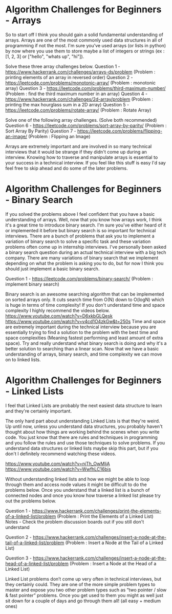 # Algorithm Challenges for Beginners - Arrays

So to start off I think you should gain a solid fundamental understanding of arrays. Arrays are one of the most commonly used data structures in all of programming if not the most.
I'm sure you've used arrays (or lists in python) by now where you use them to store maybe a list of integers or strings (ex : [1, 2, 3] or ["hello", "whats up", "hi"]).

Solve these three array challenges below.
Question 1 - https://www.hackerrank.com/challenges/arrays-ds/problem
(Problem : printing elements of an array in reversed order)
Question 2 - https://leetcode.com/problems/monotonic-array/
(Problem : monotonic array)
Question 3 - https://leetcode.com/problems/third-maximum-number/
(Problem : find the third maximum number in an array)
Question 4 - https://www.hackerrank.com/challenges/2d-array/problem
(Problem : printing the max hourglass sum in a 2D array)
Question 5 - https://leetcode.com/problems/rotate-array/
(Problem : Rotate Array)

Solve one of the following array challenges. (Solve both recommended)
Question 6 - https://leetcode.com/problems/sort-array-by-parity/
(Problem : Sort Array By Parity)
Question 7 - https://leetcode.com/problems/flipping-an-image/
(Problem : Flipping an Image)

Arrays are extremely important and are involved in so many technical interviews that it would be strange if they didn't come up during an interview. Knowing how to traverse and manipulate arrays is essential to your success in a technical interview.
If you feel like this stuff is easy I'd say feel free to skip ahead and do some of the later problems.

# Algorithm Challenges for Beginners - Binary Search

If you solved the problems above I feel confident that you have a basic understanding of arrays. Well, now that you know how arrays work, I think it's a great time to introduce binary search. I'm sure you've either heard of it or implemented it before but binary search is so important for technical interviews. There are a bunch of problems that ask you to implement a variation of binary search to solve a specific task and these variation problems often come up in internship interviews. I've personally been asked a binary search question during an actual technical interview with a big tech company.
There are many variations of binary search that we implement depending on what the problem is asking you to do, but for now I think you should just implement a basic binary search.

Question 1 - https://leetcode.com/problems/binary-search/
(Problem : implement binary search)

Binary search is an awesome searching algorithm that can be implemented on sorted arrays only. It cuts search time from O(N) down to O(logN) which is huge in terms of time complexity!
If you don't understand time and space complexity I highly recommend the videos below.
https://www.youtube.com/watch?v=D6xkbGLQesk
https://www.youtube.com/watch?v=v4cd1O4zkGw&t=250s
Time and space are extremely important during the technical interview because you are essentially trying to find a solution to the problem with the best time and space complexities (Meaning fastest performing and least amount of extra space).
Try and really understand what binary search is doing and why it's a better solution to searching than a linear scan.
Now that we have a basic understanding of arrays, binary search, and time complexity we can move on to linked lists.

# Algorithm Challenges for Beginners - Linked Lists

I feel that Linked Lists are probably the next easiest data structure to learn and they're certainly important.

The only hard part about understanding Linked Lists is that they're weird. Up until now, unless you understand data structures, you probably haven't thought about how things are working behind the scenes when you write code. You just know that there are rules and techniques in programming and you follow the rules and use those techniques to solve problems.
If you understand data structures or linked lists maybe skip this part, but if you don't I definitely recommend watching these videos.

https://www.youtube.com/watch?v=njTh_OwMljA
https://www.youtube.com/watch?v=WwfhLC16bis

Without understanding linked lists and how we might be able to loop through them and access node values it might be difficult to do the problems below. Once you understand that a linked list is a bunch of connected nodes and once you know how traverse a linked list please try out the problems below.

Question 1 - https://www.hackerrank.com/challenges/print-the-elements-of-a-linked-list/problem
(Problem : Print the Elements of a Linked List)
Notes - Check the problem discussion boards out if you still don't understand

Question 2 - https://www.hackerrank.com/challenges/insert-a-node-at-the-tail-of-a-linked-list/problem
(Problem : Insert a Node at the Tail of a Linked List)

Question 3 - https://www.hackerrank.com/challenges/insert-a-node-at-the-head-of-a-linked-list/problem
(Problem : Insert a Node at the Head of a Linked List)

Linked List problems don’t come up very often in technical interviews, but they certainly could. They are one of the more simple problem types to master and expose you two other problem types such as “two pointer / slow & fast pointer” problems. Once you get used to them you might as well just sit down for a couple of days and go through them all! (all easy + medium ones)
